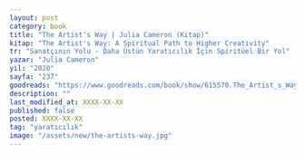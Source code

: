 ```yaml
---
layout: post
category: book
title: "The Artist's Way | Julia Cameron (Kitap)"
kitap: "The Artist's Way: A Spiritual Path to Higher Creativity"
tr: "Sanatçının Yolu - Daha Üstün Yaratıcılık İçin Spiritüel Bir Yol"
yazar: "Julia Cameron"
yil: "2020"
sayfa: "237"
goodreads: "https://www.goodreads.com/book/show/615570.The_Artist_s_Way"
description: ""
last_modified_at: XXXX-XX-XX
published: false
posted: XXXX-XX-XX
tag: "yaratıcılık"
image: "/assets/new/the-artists-way.jpg"
---
```



